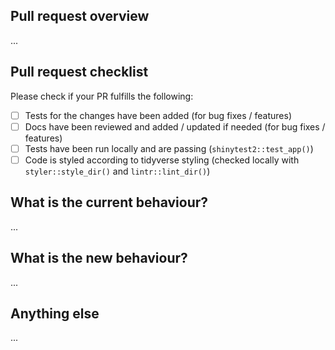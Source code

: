 <!-- 
Hey, thanks for raising a PR! We're excited to see what you've done!
To help us review the changes, please complete each section in this template by replacing '...' with details to help the reviewers of this pull request. 
-->

## Pull request overview

<!-- Give a general description of why a change is being made, include issue number(s) being fixed if relevant -->

...

## Pull request checklist

Please check if your PR fulfills the following:
- [ ] Tests for the changes have been added (for bug fixes / features)
- [ ] Docs have been reviewed and added / updated if needed (for bug fixes / features)
- [ ] Tests have been run locally and are passing (`shinytest2::test_app()`)
- [ ] Code is styled according to tidyverse styling (checked locally with `styler::style_dir()` and `lintr::lint_dir()`)

## What is the current behaviour?

<!-- Please describe the current behaviour that you are modifying, or link to a relevant issue. Include screenshots for UI changes where possible. -->

...


## What is the new behaviour?

<!-- Please describe the behaviour or changes that are being added by this PR. Include screenshots for UI changes where possible.-->

...

## Anything else

<!-- Add any notes for people reviewing and testing your code that are appropriate. Tag a @person to review if someone in particular needs to see this. -->

...
